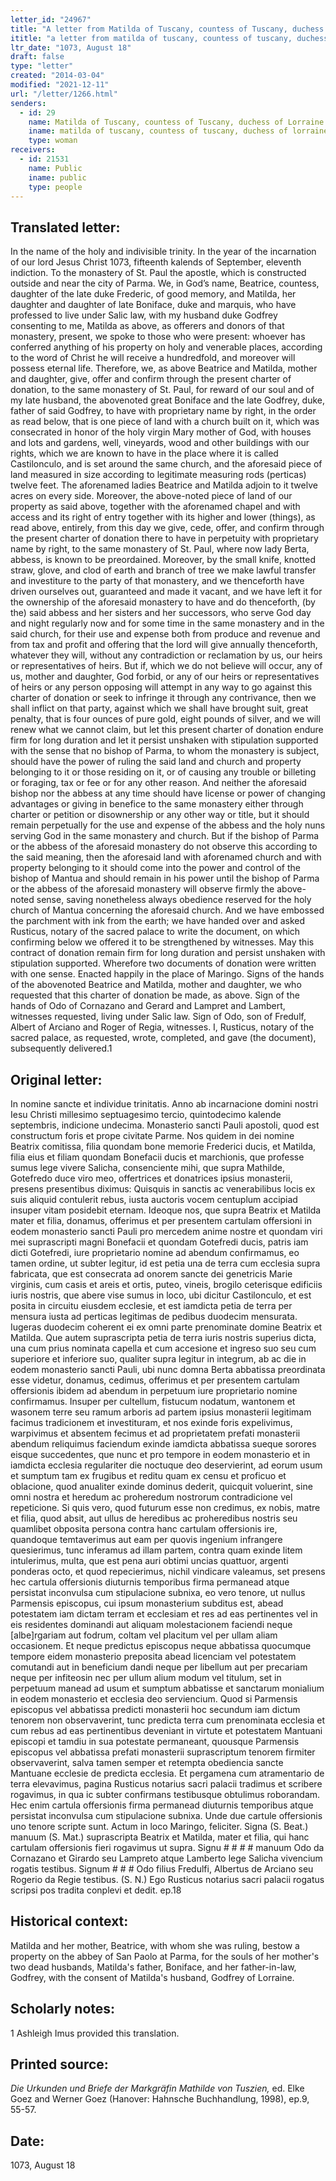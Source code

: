 ```yaml
---
letter_id: "24967"
title: "A letter from Matilda of Tuscany, countess of Tuscany, duchess of Lorraine (1073, August 18)"
ititle: "a letter from matilda of tuscany, countess of tuscany, duchess of lorraine (1073, august 18)"
ltr_date: "1073, August 18"
draft: false
type: "letter"
created: "2014-03-04"
modified: "2021-12-11"
url: "/letter/1266.html"
senders:
  - id: 29
    name: Matilda of Tuscany, countess of Tuscany, duchess of Lorraine
    iname: matilda of tuscany, countess of tuscany, duchess of lorraine
    type: woman
receivers:
  - id: 21531
    name: Public
    iname: public
    type: people
---
```

<h2> Translated letter:</h2>In the name of the holy and indivisible trinity.  In the year of the incarnation of our lord Jesus Christ 1073, fifteenth kalends of September, eleventh indiction.  To the monastery of St. Paul the apostle, which is constructed outside and near the city of Parma.  We, in God’s name, Beatrice, countess, daughter of the late duke Frederic, of good memory, and Matilda, her daughter and daughter of late Boniface, duke and marquis, who have professed to live under Salic law, with my husband duke Godfrey consenting to me, Matilda as above, as offerers and donors of that monastery, present, we spoke to those who were present: whoever has conferred anything of his property on holy and venerable places, according to the word of Christ he will receive a hundredfold, and moreover will possess eternal life.  Therefore, we, as above Beatrice and Matilda, mother and daughter, give, offer and confirm through the present charter of donation, to the same monastery of St. Paul, for reward of our soul and of my late husband, the abovenoted great Boniface and the late Godfrey, duke, father of said Godfrey, to have with proprietary name by right, in the order as read below, that is one piece of land with a church built on it, which was consecrated in honor of the holy virgin Mary mother of God, with houses and lots and gardens, well, vineyards, wood and other buildings with our rights, which we are known to have in the place where it is called Castilonculo, and is set around the same church, and the aforesaid piece of land measured in size according to legitimate measuring rods (perticas) twelve feet.  The aforenamed ladies Beatrice and Matilda adjoin to it twelve acres on every side.  Moreover, the above-noted piece of land of our property as said above, together with the aforenamed chapel and with access and its right of entry together with its higher and lower (things), as read above, entirely, from this day we give, cede, offer, and confirm through the present charter of donation there to have in perpetuity with proprietary name by right, to the same monastery of St. Paul, where now lady Berta, abbess, is known to be preordained.  Moreover, by the small knife, knotted straw, glove, and clod of earth and branch of tree we make lawful transfer and investiture to the party of that monastery, and we thenceforth have driven ourselves out, guaranteed and made it vacant, and we have left it for the ownership of the aforesaid monastery to have and do thenceforth, (by the) said abbess and her sisters and her successors, who serve God day and night regularly now and for some time in the same monastery and in the said church, for their use and expense both from produce and revenue and from tax and profit and offering that the lord will give annually thenceforth, whatever they will, without any contradiction or reclamation by us, our heirs or representatives of heirs.  But if, which we do not believe will occur, any of us, mother and daughter, God forbid, or any of our heirs or representatives of heirs or any person opposing will attempt in any way to go against this charter of donation or seek to infringe it through any contrivance, then we shall inflict on that party, against which we shall have brought suit, great penalty, that is four ounces of pure gold, eight pounds of silver, and we will renew what we cannot claim, but let this present charter of donation endure firm for long duration and let it persist unshaken with stipulation supported with the sense that no bishop of Parma, to whom the monastery is subject, should have the power of ruling the said land and church and property belonging to it or those residing on it, or of causing any trouble or billeting or foraging, tax or fee or for any other reason.  And neither the aforesaid bishop nor the abbess at any time should have license or power of changing advantages or giving in benefice to the same monastery either through charter or petition or disownership or any other way or title, but it should remain perpetually for the use and expense of the abbess and the holy nuns serving God in the same monastery and church.  But if the bishop of Parma or the abbess of the aforesaid monastery do not observe this according to the said meaning, then the aforesaid land with aforenamed church and with property belonging to it should come into the power and control of the bishop of Mantua and should remain in his power until the bishop of Parma or the abbess of the aforesaid monastery will observe firmly the above-noted sense, saving nonetheless always obedience reserved for the holy church of Mantua concerning the aforesaid church.  And we have embossed the parchment with ink from the earth; we have handed over and asked Rusticus, notary of the sacred palace to write the document, on which confirming below we offered it to be strengthened by witnesses.  May this contract of donation remain firm for long duration and persist unshaken with stipulation supported.   Wherefore two documents of donation were written with one sense.
	Enacted happily in the place of Maringo.
	Signs of the hands of the abovenoted Beatrice and Matilda, mother and daughter, we who requested that this charter of donation be made, as above.
	Sign of the hands of Odo of Cornazano and Gerard and Lampret and Lambert, witnesses requested, living under Salic law.
	Sign of Odo, son of Fredulf, Albert of Arciano and Roger of Regia, witnesses.
	I, Rusticus, notary of the sacred palace, as requested, wrote, completed, and gave (the document), subsequently delivered.1
<h2 class="mt-4"> Original letter:</h2>In nomine sancte et individue trinitatis. Anno ab incarnacione domini nostri Iesu Christi millesimo septuagesimo tercio, quintodecimo kalende septembris, indicione undecima. Monasterio sancti Pauli apostoli, quod est constructum foris et prope civitate Parme. Nos quidem in dei nomine Beatrix comitissa, filia quondam bone memorie Frederici ducis, et Matilda, filia eius et filiam quondam Bonefacii ducis et marchionis, que professe sumus lege vivere Salicha, consenciente mihi, que supra Mathilde, Gotefredo duce viro meo, offertrices et donatrices ipsius monasterii, presens presentibus diximus: Quisquis in sanctis ac venerabilibus locis ex suis aliquid contulerit rebus, iusta auctoris vocem centuplum accipiad insuper vitam posidebit eternam. Ideoque nos, que supra Beatrix et Matilda mater et filia, donamus, offerimus et per presentem cartulam offersioni in eodem monasterio sancti Pauli pro mercedem anime nostre et quondam viri mei suprascripti magni Bonefacii et quondam Gotefredi ducis, patris iam dicti Gotefredi, iure proprietario nomine ad abendum confirmamus, eo tamen ordine, ut subter legitur, id est petia una de terra cum ecclesia supra fabricata, que est consecrata ad onorem sancte dei genetricis Marie virginis, cum casis et areis et ortis, puteo, vineis, brogilo ceterisque edificiis iuris nostris, que abere vise sumus in loco, ubi dicitur Castilonculo, et est posita in circuitu eiusdem ecclesie, et est iamdicta petia de terra per mensura iusta ad perticas legitimas de pedibus duodecim mensurata. Iugeras duodecim coherent ei ex omni parte prenominate domine Beatrix et Matilda. Que autem suprascripta petia de terra iuris nostris superius dicta, una cum prius nominata capella et cum accesione et ingreso suo seu cum superiore et inferiore suo, qualiter supra legitur in integrum, ab ac die in eodem monasterio sancti Pauli, ubi nunc domna Berta abbatissa preordinata esse videtur, donamus, cedimus, offerimus et per presentem cartulam offersionis ibidem ad abendum in perpetuum iure proprietario nomine confirmamus. Insuper per cultellum, fistucum nodatum, wantonem et wasonem terre seu ramum arboris ad partem ipsius monasterii legitimam facimus tradicionem et investituram, et nos exinde foris expelivimus, warpivimus et absentem fecimus et ad proprietatem prefati monasterii abendum reliquimus faciendum exinde iamdicta abbatissa sueque sorores eisque succedentes, que nunc et pro tempore in eodem monasterio et in iamdicta ecclesia regulariter die noctuque deo deservierint, ad eorum usum et sumptum tam ex frugibus et reditu quam ex censu et proficuo et oblacione, quod anualiter exinde dominus dederit, quicquit voluerint, sine omni nostra et heredum ac proheredum nostrorum contradicione vel repeticione. Si quis vero, quod futurum esse non credimus, ex nobis, matre et filia, quod absit, aut ullus de heredibus ac proheredibus nostris seu quamlibet obposita persona contra hanc cartulam offersionis ire, quandoque temtaverimus aut eam per quovis ingenium infrangere quesierimus, tunc inferamus ad illam partem, contra quam exinde litem intulerimus, multa, que est pena auri obtimi uncias quattuor, argenti ponderas octo, et quod repecierimus, nichil vindicare valeamus, set presens hec cartula offersionis diuturnis temporibus firma permanead atque persistat inconvulsa cum stipulacione subnixa, eo vero tenore, ut nullus Parmensis episcopus, cui ipsum monasterium subditus est, abead potestatem iam dictam terram et ecclesiam et res ad eas pertinentes vel in eis residentes dominandi aut aliquam molestacionem faciendi neque [albe]rgariam aut fodrum, coltam vel placitum vel per ullam aliam occasionem. Et neque predictus episcopus neque abbatissa quocumque tempore eidem monasterio preposita abead licenciam vel potestatem comutandi aut in beneficium dandi neque per libellum aut per precariam neque per infiteosin nec per ullum alium modum vel titulum, set in perpetuum manead ad usum et sumptum abbatisse et sanctarum monialium in eodem monasterio et ecclesia deo serviencium. Quod si Parmensis episcopus vel abbatissa predicti monasterii hoc secundum iam dictum tenorem non observaverint, tunc predicta terra cum prenominata ecclesia et cum rebus ad eas pertinentibus deveniant in virtute et potestatem Mantuani episcopi et tamdiu in sua potestate permaneant, quousque Parmensis episcopus vel abbatissa prefati monasterii suprascriptum tenorem firmiter observaverint, salva tamen semper et retempta obediencia sancte Mantuane ecclesie de predicta ecclesia. Et pergamena cum atramentario de terra elevavimus, pagina Rusticus notarius sacri palacii tradimus et scribere rogavimus, in qua ic subter confirmans testibusque obtulimus roborandam. Hec enim cartula offersionis firma permanead diuturnis temporibus atque persistat inconvulsa cum stipulacione subnixa. Unde due cartule offersionis uno tenore scripte sunt.
Actum in loco Maringo, feliciter.
Signa (S. Beat.) manuum (S. Mat.) suprascripta Beatrix et Matilda, mater et filia, qui hanc cartulam offersionis fieri rogavimus ut supra.
Signu # # # # manuum Odo da Cornazano et Girardo seu Lampreto atque Lamberto lege Salicha vivencium rogatis testibus.
Signum # # # Odo filius Fredulfi, Albertus de Arciano seu Rogerio da Regie testibus.
(S. N.) Ego Rusticus notarius sacri palacii rogatus scripsi pos tradita conplevi et dedit.
ep.18
<h2 class="mt-4"> Historical context:</h2>Matilda and her mother, Beatrice, with whom she was ruling, bestow a property on the abbey of San Paolo at Parma, for the souls of her mother's two dead husbands, Matilda's father, Boniface, and her father-in-law, Godfrey, with the consent of Matilda's husband, Godfrey of Lorraine.
<h2 class="mt-4"> Scholarly notes:</h2>1  Ashleigh Imus provided this translation.
<h2 class="mt-4"> Printed source:</h2><p><em>Die Urkunden und Briefe der Markgräfin Mathilde von Tuszien,</em> ed. Elke Goez and Werner Goez (Hanover: Hahnsche Buchhandlung, 1998), ep.9, 55-57.</p><h2 class="mt-4"> Date:</h2>1073, August 18